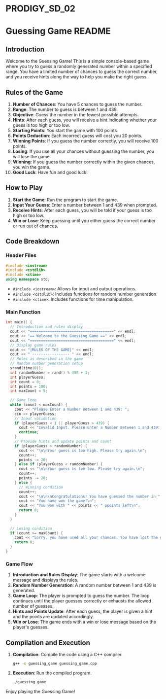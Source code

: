 # PRODIGY_SD_02

# Guessing Game README

## Introduction

Welcome to the Guessing Game! This is a simple console-based game where you try to guess a randomly generated number within a specified range. You have a limited number of chances to guess the correct number, and you receive hints along the way to help you make the right guess.

## Rules of the Game

1. **Number of Chances**: You have 5 chances to guess the number.
2. **Range**: The number to guess is between 1 and 439.
3. **Objective**: Guess the number in the fewest possible attempts.
4. **Hints**: After each guess, you will receive a hint indicating whether your guess is too high or too low.
5. **Starting Points**: You start the game with 100 points.
6. **Points Deduction**: Each incorrect guess will cost you 20 points.
7. **Winning Points**: If you guess the number correctly, you will receive 100 points.
8. **Losing**: If you use all your chances without guessing the number, you will lose the game.
9. **Winning**: If you guess the number correctly within the given chances, you win the game.
10. **Good Luck**: Have fun and good luck!

## How to Play

1. **Start the Game**: Run the program to start the game.
2. **Input Your Guess**: Enter a number between 1 and 439 when prompted.
3. **Receive Hints**: After each guess, you will be told if your guess is too high or too low.
4. **Win or Lose**: Keep guessing until you either guess the correct number or run out of chances.

## Code Breakdown

### Header Files
```cpp
#include <iostream>
#include <cstdlib>
#include <ctime>
using namespace std;
```
- `#include <iostream>`: Allows for input and output operations.
- `#include <cstdlib>`: Includes functions for random number generation.
- `#include <ctime>`: Includes functions for time manipulation.

### Main Function
```cpp
int main() {
  // Introduction and rules display
  cout << "======================================" << endl;
  cout << "== Welcome to the Guessing Game ==" << endl;
  cout << "======================================" << endl;
  // Display game rules
  cout << "|RULES OF THE GAME|" << endl;
  cout << " ----------------- " << endl;
  // Rules as described in the game
  // Random number generation setup
  srand(time(0));
  int randomNumber = rand() % 498 + 1;
  int playerGuess;
  int count = 0;
  int points = 100;
  int maxCount = 5;
  
  // Game loop
  while (count < maxCount) {
    cout << "Please Enter a Number Between 1 and 439: ";
    cin >> playerGuess;
    // Input validation
    if (playerGuess < 1 || playerGuess > 439) {
      cout << "Invalid Input. Please Enter a Number Between 1 and 439: ";
      continue;
    }
    // Provide hints and update points and count
    if (playerGuess > randomNumber) {
      cout << "\n\nYour guess is too high. Please try again.\n";
      count++;
      points -= 20;
    } else if (playerGuess < randomNumber) {
      cout << "\n\nYour guess is too low. Please try again.\n";
      count++;
      points -= 20;
    } else {
      // Winning condition
      count++;
      cout << "\n\n\nCongratulations! You have guessed the number in " << count << " tries.\n";
      cout << "You have won the game!\n";
      cout << "You won with " << points << " ppoints left\n";
      return 0;
    }
  }
  
  // Losing condition
  if (count >= maxCount) {
    cout << "Sorry, you have used all your chances. You have lost the game.\n";
    return 0;
  }
}
```

### Game Flow
1. **Introduction and Rules Display**: The game starts with a welcome message and displays the rules.
2. **Random Number Generation**: A random number between 1 and 439 is generated.
3. **Game Loop**: The player is prompted to guess the number. The loop continues until the player guesses correctly or exhausts the allowed number of guesses.
4. **Hints and Points Update**: After each guess, the player is given a hint and the points are updated accordingly.
5. **Win or Lose**: The game ends with a win or lose message based on the player's guesses.

## Compilation and Execution

1. **Compilation**: Compile the code using a C++ compiler.
   ```sh
   g++ -o guessing_game guessing_game.cpp
   ```
2. **Execution**: Run the compiled program.
   ```sh
   ./guessing_game
   ```

Enjoy playing the Guessing Game!
